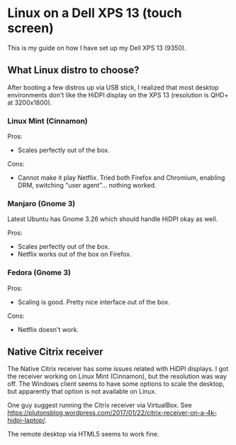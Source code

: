 # Linux on a Dell XPS 13 (touch screen)

This is my guide on how I have set up my Dell XPS 13 (9350).

## What Linux distro to choose?

After booting a few distros up via USB stick, I realized that most desktop environments don't like the HiDPI display on the XPS 13 (resolution is QHD+ at 3200x1800).

### Linux Mint (Cinnamon)

Pros:
* Scales perfectly out of the box.

Cons:
* Cannot make it play Netflix. Tried both Firefox and Chromium, enabling DRM, switching "user agent"... nothing worked.

### Manjaro (Gnome 3)

Latest Ubuntu has Gnome 3.26 which should handle HiDPI okay as well.

Pros:
* Scales perfectly out of the box.
* Netflix works out of the box on Firefox.

### Fedora (Gnome 3)

Pros:
* Scaling is good. Pretty nice interface out of the box.

Cons:
* Netflix doesn't work.

## Native Citrix receiver

The Native Citrix receiver has some issues related with HiDPI displays. I got the receiver working on Linux Mint (Cinnamon), but the resolution was way off. The Windows client seems to have some options to scale the desktop, but apparently that option is not available on Linux.

One guy suggest running the Citrix receiver via VirtualBox. See https://plutonsblog.wordpress.com/2017/01/22/citrix-receiver-on-a-4k-hidpi-laptop/.

The remote desktop via HTML5 seems to work fine.
